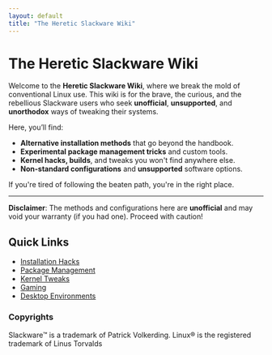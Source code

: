 ```yaml
---
layout: default
title: "The Heretic Slackware Wiki"
---
```


# The Heretic Slackware Wiki

Welcome to the **Heretic Slackware Wiki**, where we break the mold of conventional Linux use. This wiki is for the brave, the curious, and the rebellious Slackware users who seek **unofficial**, **unsupported**, and **unorthodox** ways of tweaking their systems.

Here, you’ll find:

- **Alternative installation methods** that go beyond the handbook.
- **Experimental package management tricks** and custom tools.
- **Kernel hacks, builds**, and tweaks you won't find anywhere else.
- **Non-standard configurations** and **unsupported** software options.

If you're tired of following the beaten path, you're in the right place.

---

**Disclaimer**: The methods and configurations here are **unofficial** and may void your warranty (if you had one). Proceed with caution!

## Quick Links
- [Installation Hacks](installation-hacks.md)
- [Package Management](package-management.md)
- [Kernel Tweaks](kernel-tweaks.md)
- [Gaming](Full-Gaming-Setup.md)
- [Desktop Environments](desktop-environments.md)

### Copyrights
Slackware™ is a trademark of Patrick Volkerding. Linux® is the registered trademark of Linus Torvalds